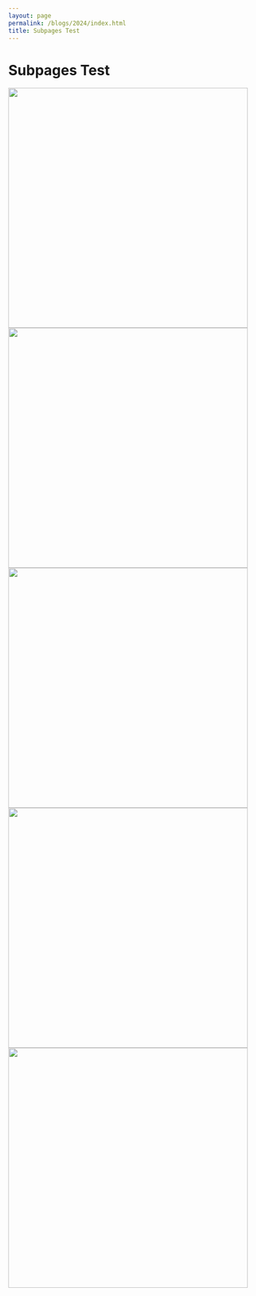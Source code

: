 ```yaml
---
layout: page
permalink: /blogs/2024/index.html
title: Subpages Test
---
```


# Subpages Test

<img src="https://lwiu.github.io/images/zsy.jpg" class="floatpic" width="480" height="480">
<img src="https://lwiu.github.io/images/zsy.jpg" class="floatpic" width="480" height="480">
<img src="https://lwiu.github.io/images/zsy.jpg" class="floatpic" width="480" height="480">
<img src="https://lwiu.github.io/images/zsy.jpg" class="floatpic" width="480" height="480">
<img src="https://lwiu.github.io/images/zsy.jpg" class="floatpic" width="480" height="480">
